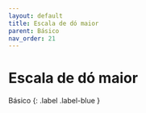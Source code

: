 ```yaml
---
layout: default
title: Escala de dó maior
parent: Básico
nav_order: 21
---
```


# Escala de dó maior

Básico
{: .label .label-blue }
